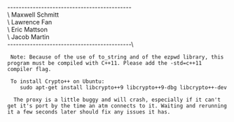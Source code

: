 \--------------------------------------------\
 \    Maxwell Schmitt                         \
  \   Lawrence Fan                             \
   \  Eric Mattson                              \
    \ Jacob Martin                               \
     \--------------------------------------------\

     Note: Because of the use of to_string and of the ezpwd library, this program must be compiled with C++11. Please add the -std=c++11 compiler flag.

     To install Crypto++ on Ubuntu:
     	sudo apt-get install libcrypto++9 libcrypto++9-dbg libcrypto++-dev

      The proxy is a little buggy and will crash, especially if it can't get it's port by the time an atm connects to it. Waiting and rerunning it a few seconds later should fix any issues it has. 
